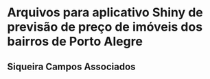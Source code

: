 # Arquivos para aplicativo Shiny de previsão de preço de imóveis dos bairros de Porto Alegre

## Siqueira Campos Associados
